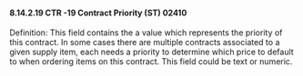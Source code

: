 #### 8.14.2.19 CTR -19 Contract Priority (ST) 02410

Definition: This field contains the a value which represents the priority of this contract. In some cases there are multiple contracts associated to a given supply item, each needs a priority to determine which price to default to when ordering items on this contract. This field could be text or numeric.
